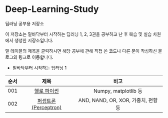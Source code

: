 # Deep-Learning-Study
딥러닝 공부용 저장소

이 저장소는 밑바닥부터 시작하는 딥러닝 1, 2, 3권을 공부하고 난 후 복습 및 실습 차원에서 생성한 저장소입니다.


밑 테이블의 제목을 클릭하시면 해당 공부에 관해 직접 쓴 코드나 다른 분이 작성하신 블로그의 링크로 이동합니다.

- 밑바닥부터 시작하는 딥러닝 1

|   순서   |   제목   |   비고   |
| :------: | :------: | :------: |
| 001 | [헬로 파이썬](https://github.com/irishNoah/Deep-Learning-Study/blob/main/001_numpy_and_matplotlib.ipynb) | Numpy, matplotlib 등  |
| 002 | [퍼셉트론(Perceptron)](https://velog.io/@shoulmon/CHAPTER-2.-%ED%8D%BC%EC%85%89%ED%8A%B8%EB%A1%A0) | AND, NAND, OR, XOR, 가중치, 편향 등 |
